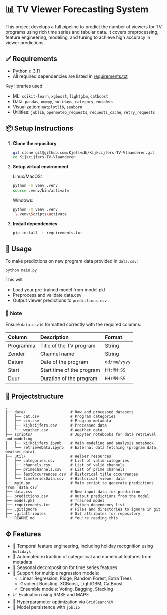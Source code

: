 # 📊 TV Viewer Forecasting System

This project develops a full pipeline to predict the number of viewers for TV programs using rich time series and tabular data. It covers preprocessing, feature engineering, modeling, and tuning to achieve high accuracy in viewer predictions.

## ✅ Requirements

- Python ≥ 3.11
- All required dependencies are listed in [requirements.txt](requirements.txt)

Key libraries used:

- ML: `scikit-learn`, `xgboost`, `lightgbm`, `catboost`
- Data: `pandas`, `numpy`, `holidays`, `category_encoders`
- Visualization: `matplotlib`, `seaborn`
- Utilities: `joblib`, `openmeteo_requests`, `requests_cache`, `retry_requests`

## 📦 Setup Instructions

1. **Clone the repository**

   ```bash
   git clone git@github.com:Kjellvdb/Kijkcijfers-TV-Vlaanderen.git
   cd Kijkcijfers-TV-Vlaanderen
   ```

2. **Setup virtual environment**

   Linux/MacOS:

   ```bash
   python -m venv .venv
   source .venv/bin/activate
   ```

   Windows:

   ```bash
   python -m venv .venv
   .\.venv\Scripts\activate
   ```

3. **Install dependencies**

   ```bash
   pip install -r requirements.txt
   ```

## 🚀 Usage

To make predictions on new program data provided in `data.csv`:

```bash
python main.py
```

This will:

- Load your pre-trained model from model.pkl
- Preprocess and validate data.csv
- Output viewer predictions to `predictions.csv`

### 📌 Note

Ensure `data.csv` is formatted correctly with the required columns:

| Column    | Description               | Format       |
| :-------- | :------------------------ | :----------- |
| Programma | Title of the TV program   | String       |
| Zender    | Channel name              | String       |
| Datum     | Date of the program       | `dd/mm/yyyy` |
| Start     | Start time of the program | `HH:MM:SS`   |
| Duur      | Duration of the program   | `HH:MM:SS`   |

## 📁 Projectstructure

```plaintext
.
├── data/                    # Raw and processed datasets
│   ├── cat.csv              # Program categories
│   ├── cim.csv              # Program metadata
│   ├── kijkcijfers.csv      # Processed data
│   └── weather.csv          # Weather data
├── scripts/                 # Jupyter notebooks for data retrieval and modeling
│   ├── kijkcijfers.ipynb    # Main modeling and analysis notebook
│   └── retrieveData.ipynb   # External data fetching (program data, weather data)
├── util/                    # Helper resources
│   ├── categories.csv       # List of valid categories
│   ├── channels.csv         # List of valid channels
│   ├── primeChannels.csv    # List of prime channels
│   ├── lastOccurrences.csv  # Historical title occurrences
│   └── timeSeriesData.csv   # Historical viewer data
├── main.py                  # Main script to generate predictions from `data.csv`
├── data.csv                 # New input data for prediction
├── predictions.csv          # Output predictions from the model
├── model.pkl                # Trained model
├── requirements.txt         # Python dependency list
├── .gitignore               # Files and directories to ignore in git
├── .gitattributes           # Git attributes for repository
└── README.md                # You're reading this
```

## ⚙️ Features

- 📅 Temporal feature engineering, including holiday recognition using `holidays`
- 📐 Automated extraction of categorical and numerical features from metadata
- 🔎 Seasonal decomposition for time series features
- 🧠 Support for multiple regression models:
  - Linear Regression, Ridge, Random Forest, Extra Trees
  - Gradient Boosting, XGBoost, LightGBM, CatBoost
  - Ensemble models: Voting, Bagging, Stacking
- 📈 Evaluation using RMSE and MAPE
- 🧪 Hyperparameter optimization via `GridSearchCV`
- 💾 Model persistence with `joblib`
